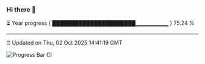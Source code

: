 ### Hi there 👋

⏳ Year progress { ██████████████████████▁▁▁▁▁▁▁▁ } 75.24 %

---

⏰ Updated on Thu, 02 Oct 2025 14:41:19 GMT

![Progress Bar CI](https://github.com/IshwaranRudhara/GIT-ACTION/workflows/Progress%20Bar%20CI/badge.svg)
